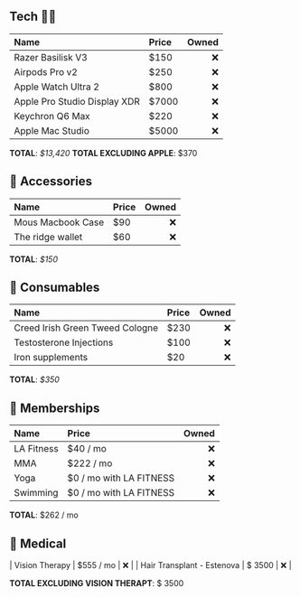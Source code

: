 ## Tech 🧑‍💻

| Name | Price | Owned |
|:---- | :---- | -----:| 
| Razer Basilisk V3 | $150 | ❌ |
| Airpods Pro v2 | $250 | ❌ |
| Apple Watch Ultra 2 | $800 | ❌ |
| Apple Pro Studio Display XDR | $7000| ❌ |
| Keychron Q6 Max | $220 | ❌ |
| Apple Mac Studio | $5000 | ❌ |

**TOTAL**: _$13,420_ **TOTAL EXCLUDING APPLE**: $370

## 🎀 Accessories
| Name | Price | Owned |
|:---- | :---- | -----:| 
| Mous Macbook Case | $90 | ❌ |
| The ridge wallet | $60 | ❌ |

**TOTAL**: _$150_

## 🥧 Consumables
| Name | Price | Owned |
|:---- | :---- | -----:| 
| Creed Irish Green Tweed Cologne | $230 | ❌ |
| Testosterone Injections | $100 | ❌ |
| Iron supplements | $20 | ❌ |

**TOTAL**: _$350_

## 🪪 Memberships
| Name | Price | Owned |
|:---- | :---- | -----:| 
| LA Fitness | $40 / mo | ❌ |
| MMA | $222 / mo | ❌ |
| Yoga | $0 / mo with LA FITNESS | ❌ |
| Swimming | $0 / mo with LA FITNESS | ❌ |

**TOTAL**: $262 / mo

## 💊 Medical
| Vision Therapy | $555 / mo | ❌ |
| Hair Transplant - Estenova | $ 3500 | ❌ |

**TOTAL EXCLUDING VISION THERAPT**: $ 3500
